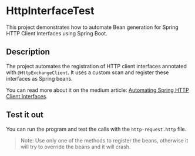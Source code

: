 # HttpInterfaceTest

This project demonstrates how to automate Bean generation for Spring HTTP Client Interfaces using Spring Boot.

## Description

The project automates the registration of HTTP client interfaces annotated with `@HttpExchangeClient`. It uses a custom scan and register these interfaces as Spring beans.

You can read more about it on the medium article: [Automating Spring HTTP Client Interfaces](https://medium.com/@rafinhalq/automating-bean-generation-for-spring-http-client-interfaces-e7576b924482).

## Test it out
You can run the program and test the calls with the `http-request.http` file.

> Note: Use only one of the methods to register the beans, otherwise it will try to override the beans and it will crash.
